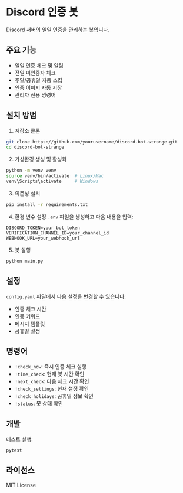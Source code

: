 # Discord 인증 봇

Discord 서버의 일일 인증을 관리하는 봇입니다.

## 주요 기능

- 일일 인증 체크 및 알림
- 전일 미인증자 체크
- 주말/공휴일 자동 스킵
- 인증 이미지 자동 저장
- 관리자 전용 명령어

## 설치 방법

1. 저장소 클론

```bash
git clone https://github.com/yourusername/discord-bot-strange.git
cd discord-bot-strange
```

2. 가상환경 생성 및 활성화

```bash
python -m venv venv
source venv/bin/activate  # Linux/Mac
venv\Scripts\activate     # Windows
```

3. 의존성 설치

```bash
pip install -r requirements.txt
```

4. 환경 변수 설정
   `.env` 파일을 생성하고 다음 내용을 입력:

```
DISCORD_TOKEN=your_bot_token
VERIFICATION_CHANNEL_ID=your_channel_id
WEBHOOK_URL=your_webhook_url
```

5. 봇 실행

```bash
python main.py
```

## 설정

`config.yaml` 파일에서 다음 설정을 변경할 수 있습니다:

- 인증 체크 시간
- 인증 키워드
- 메시지 템플릿
- 공휴일 설정

## 명령어

- `!check_now`: 즉시 인증 체크 실행
- `!time_check`: 현재 봇 시간 확인
- `!next_check`: 다음 체크 시간 확인
- `!check_settings`: 현재 설정 확인
- `!check_holidays`: 공휴일 정보 확인
- `!status`: 봇 상태 확인

## 개발

테스트 실행:

```bash
pytest
```

## 라이선스

MIT License
